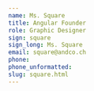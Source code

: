 ```yaml
---
name: Ms. Square
title: Angular Founder
role: Graphic Designer
sign: square
sign_long: Ms. Square
email: square@andco.ch
phone:
phone_unformatted:
slug: square.html
---
```

